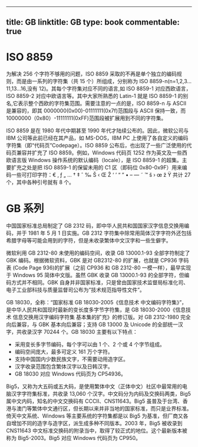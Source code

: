 
---
title: GB
linktitle: GB
type: book
commentable: true
---

# ISO 8859

为解决 256 个字符不够用的问题，ISO 8859 采取的不再是单个独立的编码规则，而是由一系列的字符集（共 15 个）所组成，分别称为 ISO 8859-n(n=1,2,3…11,13…16,没有 12)。其每个字符集对应不同的语言,如 ISO 8859-1 对应西欧语言，ISO 8859-2 对应中欧语言等。其中大家所熟悉的 Latin-1 就是 ISO 8859-1 的别名,它表示整个西欧的字符集范围。需要注意的一点的是，ISO 8859-n 与 ASCII 是兼容的，即其 0000000(0x00)-01111111(0x7f)范围段与 ASCII 保持一致，而 10000000（0x80）-11111111(0xFF)范围段被扩展用到不同的字符集。

ISO 8859 是在 1980 年代中期甚至 1990 年代才陆续公布的。因此，微软公司与 IBM 公司等此前已经在其产品，如 MS-DOS，IBM PC 上使用了各自定义的编码字符集（即“代码页”Codepage）。ISO 8859 公布后，也出现了一些广泛使用的代码页兼容并扩充了 ISO 8859。例如，Windows 代码页 1252 作为英文及一些西欧语言版 Windows 操作系统的默认编码（locale），是 ISO 8859-1 的超集。主要扩充之处是把 ISO 8859-1 的保留未用的 C1 区（即码位 0x80-0x9F）用来编码一些可打印字符：€ ‚ ƒ „ … † ‡ ˆ ‰ Š ‹ Œ Ž ‘ ’ “ ” • – — ˜ ™ š › œ ž Ÿ 共计 27 个，其中各种引号就有 8 个。

# GB 系列

中国国家标准总局制定了 GB 2312 码，即中华人民共和国国家汉字信息交换用编码，并于 1981 年 5 月 1 日实施。GB 2312 字符集中除常用简体汉字字符外还包括希腊字母等可能会用到的字符，但是未收录繁体中文汉字和一些生僻字。

微软利用 GB 2312-80 未使用的编码空间，收录 GB 13000.1-93 全部字符制定了 GBK 编码。根据微软资料，GBK 是对 GB2312-80 的扩展，也就是 CP936 字码表 (Code Page 936)的扩展（之前 CP936 和 GB 2312-80 一模一样），最早实现于 Windows 95 简体中文版。虽然 GBK 收录 GB 13000.1-93 的全部字符，但编码方式并不相同。GBK 自身并非国家标准，只是曾由国家技术监督局标准化司、电子工业部科技与质量监督司公布为”技术规范指导性文件”。

GB 18030，全称：“国家标准 GB 18030-2005《信息技术 中文编码字符集》”，是中华人民共和国现时最新的变长度多字节字符集，是 GB 18030-2000《信息技术 信息交换用汉字编码字符集 基本集的扩充》的修订版。对 GB 2312-1980 完全向后兼容，与 GBK 基本向后兼容；支持 GB 13000 及 Unicode 的全部统一汉字，共收录汉字 70244 个。GB 18030 主要有以下特点：

- 采用变长多字节编码，每个字可以由 1 个、2 个或 4 个字节组成。
- 编码空间庞大，最多可定义 161 万个字符。
- 支持中国国内少数民族文字，不需要动用造字区。
- 汉字收录范围包含繁体汉字以及日韩汉字。
- GB 18030 对应 Windows 代码页为 CP54936。

Big5，又称为大五码或五大码，是使用繁体中文（正体中文）社区中最常用的电脑汉字字符集标准，共收录 13,060 个汉字。中文码分为内码及交换码两类，Big5 属中文内码，知名的中文交换码有 CCCII、CNS11643。Big5 虽普及于台湾、香港与澳门等繁体中文通行区，但长期以来并非当地的国家标准，而只是业界标准。倚天中文系统、Windows 等主要系统的字符集都是以 Big5 为基准，但厂商又各自增加不同的造字与造字区，派生成多种不同版本。2003 年，Big5 被收录到 CNS11643 中文标准交换码的附录当中，取得了较正式的地位。这个最新版本被称为 Big5-2003。Big5 对应 Windows 代码页为 CP950。

    